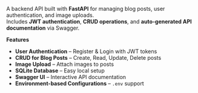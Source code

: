A backend API built with **FastAPI** for managing blog posts, user authentication, and image uploads.  
Includes **JWT authentication**, **CRUD operations**, and **auto-generated API documentation** via Swagger.

**Features**
- **User Authentication** – Register & Login with JWT tokens
- **CRUD for Blog Posts** – Create, Read, Update, Delete posts
- **Image Upload** – Attach images to posts
- **SQLite Database** – Easy local setup
- **Swagger UI** – Interactive API documentation
- **Environment-based Configurations** – `.env` support

